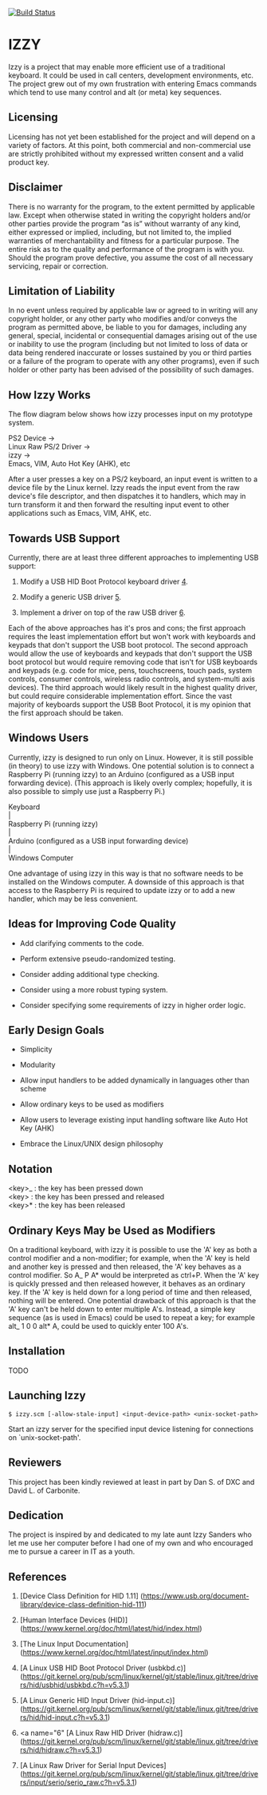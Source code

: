 [![Build Status](https://travis-ci.org/IkeLewis/izzy.svg?branch=master)](https://travis-ci.org/IkeLewis/izzy)

IZZY
====

Izzy is a project that may enable more efficient use of a traditional
keyboard.  It could be used in call centers, development environments,
etc.  The project grew out of my own frustration with entering Emacs
commands which tend to use many control and alt (or meta) key
sequences.

Licensing
---------

Licensing has not yet been established for the project and will depend
on a variety of factors.  At this point, both commercial and
non-commercial use are strictly prohibited without my expressed
written consent and a valid product key.

Disclaimer
----------

There is no warranty for the program, to the extent permitted by
applicable law.  Except when otherwise stated in writing the copyright
holders and/or other parties provide the program “as is” without
warranty of any kind, either expressed or implied, including, but not
limited to, the implied warranties of merchantability and fitness for
a particular purpose.  The entire risk as to the quality and
performance of the program is with you.  Should the program prove
defective, you assume the cost of all necessary servicing, repair or
correction.

Limitation of Liability
-----------------------

In no event unless required by applicable law or agreed to in writing
will any copyright holder, or any other party who modifies and/or
conveys the program as permitted above, be liable to you for damages,
including any general, special, incidental or consequential damages
arising out of the use or inability to use the program (including but
not limited to loss of data or data being rendered inaccurate or
losses sustained by you or third parties or a failure of the program
to operate with any other programs), even if such holder or other
party has been advised of the possibility of such damages.

How Izzy Works
--------------

The flow diagram below shows how izzy processes input on my prototype
system.

PS2 Device -\><br>
Linux Raw PS/2 Driver -\><br>
izzy -\><br>
Emacs, VIM, Auto Hot Key (AHK), etc<br>

After a user presses a key on a PS/2 keyboard, an input event is
written to a device file by the Linux kernel.  Izzy reads the input
event from the raw device's file descriptor, and then dispatches it to
handlers, which may in turn transform it and then forward the
resulting input event to other applications such as Emacs, VIM, AHK,
etc.

Towards USB Support
-------------------

Currently, there are at least three different approaches to
implementing USB support:

1. Modify a USB HID Boot Protocol keyboard driver [4](#4).

2. Modify a generic USB driver [5](#5).

3. Implement a driver on top of the raw USB driver [6](#6).

Each of the above approaches has it's pros and cons; the first
approach requires the least implementation effort but won't work with
keyboards and keypads that don't support the USB boot protocol.  The
second approach would allow the use of keyboards and keypads that
don't support the USB boot protocol but would require removing code
that isn't for USB keyboards and keypads (e.g. code for mice, pens,
touchscreens, touch pads, system controls, consumer controls, wireless
radio controls, and system-multi axis devices).  The third approach
would likely result in the highest quality driver, but could require
considerable implementation effort.  Since the vast majority of
keyboards support the USB Boot Protocol, it is my opinion that the
first approach should be taken.

Windows Users
-------------

Currently, izzy is designed to run only on Linux.  However, it is
still possible (in theory) to use izzy with Windows.  One potential
solution is to connect a Raspberry Pi (running izzy) to an Arduino
(configured as a USB input forwarding device).  (This approach is
likely overly complex; hopefully, it is also possible to simply use
just a Raspberry Pi.)

Keyboard<br>
\|<br>
Raspberry Pi (running izzy)<br>
\|<br>
Arduino (configured as a USB input forwarding device)<br>
\|<br>
Windows Computer<br>

One advantage of using izzy in this way is that no software needs to
be installed on the Windows computer.  A downside of this approach is
that access to the Raspberry Pi is required to update izzy or to add a
new handler, which may be less convenient.

Ideas for Improving Code Quality
--------------------------------

* Add clarifying comments to the code.

* Perform extensive pseudo-randomized testing.

* Consider adding additional type checking.

* Consider using a more robust typing system.

* Consider specifying some requirements of izzy in higher order logic.

Early Design Goals
------------------

* Simplicity

* Modularity

* Allow input handlers to be added dynamically in languages other than
scheme

* Allow ordinary keys to be used as modifiers

* Allow users to leverage existing input handling software like Auto Hot
Key (AHK)

* Embrace the Linux/UNIX design philosophy

Notation
--------

\<key\>_ : the key has been pressed down<br>
\<key\>  : the key has been pressed and released<br>
\<key\>* : the key has been released<br>

Ordinary Keys May be Used as Modifiers
--------------------------------------

On a traditional keyboard, with izzy it is possible to use the 'A' key
as both a control modifier and a non-modifier; for example, when the
'A' key is held and another key is pressed and then released, the 'A'
key behaves as a control modifier. So A_ P A* would be interpreted as
ctrl+P.  When the 'A' key is quickly pressed and then released
however, it behaves as an ordinary key. If the 'A' key is held down
for a long period of time and then released, nothing will be entered.
One potential drawback of this approach is that the 'A' key can't be
held down to enter multiple A's.  Instead, a simple key sequence (as
is used in Emacs) could be used to repeat a key; for example alt_ 1 0
0 alt* A, could be used to quickly enter 100 A's.

Installation
------------
TODO

Launching Izzy
--------------

```
$ izzy.scm [-allow-stale-input] <input-device-path> <unix-socket-path>
```

Start an izzy server for the specified input device listening for
connections on `unix-socket-path'.

Reviewers
---------

This project has been kindly reviewed at least in part by Dan S. of
DXC and David L. of Carbonite.

Dedication
----------

The project is inspired by and dedicated to my late aunt Izzy Sanders
who let me use her computer before I had one of my own and who
encouraged me to pursue a career in IT as a youth.


<a name="references"></a>References
-----------------------------------

1. <a name="1"></a> [Device Class Definition for HID 1.11]
(https://www.usb.org/document-library/device-class-definition-hid-111)

2. <a name="2"></a> [Human Interface Devices (HID)]
(https://www.kernel.org/doc/html/latest/hid/index.html)

3. <a name="3"></a> [The Linux Input Documentation]
(https://www.kernel.org/doc/html/latest/input/index.html)

4. <a name="4"></a> [A Linux USB HID Boot Protocol Driver (usbkbd.c)]
(https://git.kernel.org/pub/scm/linux/kernel/git/stable/linux.git/tree/drivers/hid/usbhid/usbkbd.c?h=v5.3.1)

5. <a name="5"></a> [A Linux Generic HID Input Driver (hid-input.c)]
(https://git.kernel.org/pub/scm/linux/kernel/git/stable/linux.git/tree/drivers/hid/hid-input.c?h=v5.3.1)

6. <a name="6"</a> [A Linux Raw HID Driver (hidraw.c)]
(https://git.kernel.org/pub/scm/linux/kernel/git/stable/linux.git/tree/drivers/hid/hidraw.c?h=v5.3.1)

7. <a name="7"></a> [A Linux Raw Driver for Serial Input Devices]
(https://git.kernel.org/pub/scm/linux/kernel/git/stable/linux.git/tree/drivers/input/serio/serio_raw.c?h=v5.3.1)